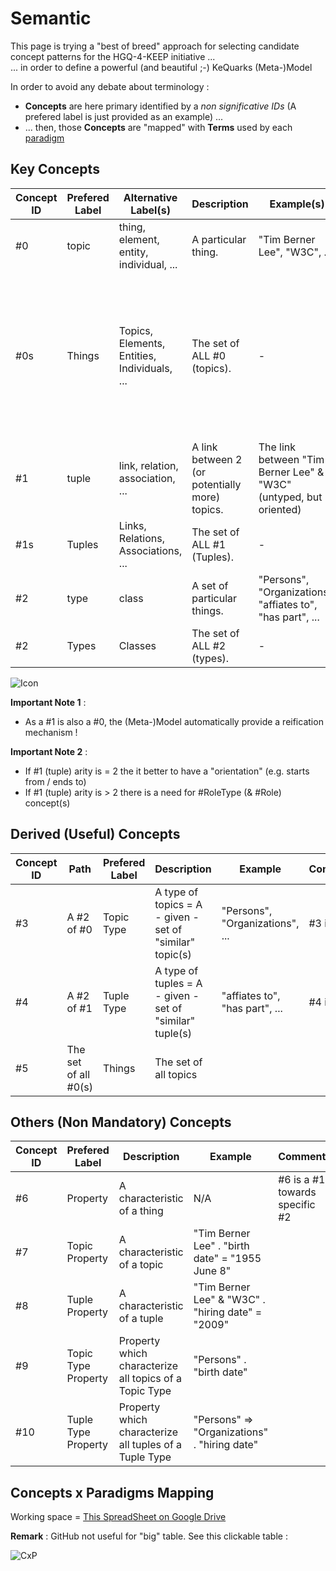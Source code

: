 Semantic
==

This page is trying a "best of breed" approach for selecting candidate concept patterns for the HGQ-4-KEEP initiative ...  
... in order to define a powerful (and beautiful ;-) KeQuarks (Meta-)Model

In order to avoid any debate about terminology : 
* __Concepts__ are here primary identified by a _non significative IDs_ (A prefered label is just provided as an example) ...
* ... then, those __Concepts__ are "mapped" with __Terms__ used by each <a href="https://github.com/iPlumb3r/KeQuarks/tree/master/2_Paradigms">paradigm</a>

Key Concepts
-
<table>
    <thead>
        <tr>
            <th>Concept ID</th>
            <th>Prefered Label</th>
            <th>Alternative Label(s)</th>
            <th>Description</th>
            <th>Example(s)</th>
            <th>Comment</th>         
        </tr>
    </thead>
    <tbody>
        <tr>
            <td>#0</td>
            <td>topic</td>
            <td>thing, element, entity, individual, ... </td>
            <td>A particular thing.</td>
            <td>"Tim Berner Lee", "W3C", ...</td>
            <td></td>
        </tr>
        <tr>
            <td>#0s</td>
            <td>Things</td>
            <td>Topics, Elements, Entities, Individuals, ... </td>
            <td>The set of ALL #0 (topics).</td>
            <td>-</td>
            <td>Usage of "Things" instead of "Topics" as prefered label, because its includes also Tuples, Types, ...</td>
        </tr>
        <tr>
            <td>#1</td>
            <td>tuple</td>
            <td>link, relation, association, ...</td>
            <td>A link between 2 (or potentially more) topics.</td>
            <td>The link between "Tim Berner Lee" & "W3C" (untyped, but oriented)</td>
            <td>A #1 is (also) a #0</td>
        </tr>
        <tr>
            <td>#1s</td>
            <td>Tuples</td>
            <td>Links, Relations, Associations, ...</td>
            <td>The set of ALL #1 (Tuples).</td>
            <td>-</td>
            <td></td>
        </tr>
        <tr>
            <td>#2</td>
            <td>type</td>
            <td>class</td>           
            <td>A set of particular things.</td>
            <td>"Persons", "Organizations", "affiates to", "has part", ...</td>
            <td>A #2 is (also) a #0</td>
        </tr>
        <tr>
            <td>#2</td>
            <td>Types</td>
            <td>Classes</td>           
            <td>The set of ALL #2 (types).</td>
            <td>-</td>
            <td></td>
        </tr>
    </tbody>
</table>

![Icon](https://github.com/iPlumb3r/KeQuarks/blob/master/images/Icon%40KeQuarks.png)

__Important Note 1__ :
* As a #1 is also a #0, the (Meta-)Model automatically provide a reification mechanism !

__Important Note 2__ :
* If #1 (tuple) arity is = 2 the it better to have a "orientation" (e.g. starts from / ends to)
* If #1 (tuple) arity is > 2 there is a need for #RoleType (& #Role) concept(s)

Derived (Useful) Concepts
-
<table>
    <thead>
        <tr>
            <th>Concept ID</th>
            <th>Path</th>
            <th>Prefered Label</th>
            <th>Description</th>
            <th>Example</th>
            <th>Comment</th>         
        </tr>
    </thead>
    <tbody>
        <tr>
            <td>#3</td>
            <td>A #2 of #0</td>
            <td>Topic Type</td>
            <td>A type of topics = A - given - set of "similar" topic(s)</td>
            <td>"Persons", "Organizations", ...</td>
            <td>#3 is a #2</td>
        </tr>
        <tr>
            <td>#4</td>
            <td>A #2 of #1</td>
            <td>Tuple Type</td>
            <td>A type of tuples = A - given - set of "similar" tuple(s)</td>
            <td>"affiates to", "has part", ...</td>
            <td>#4 is a #2</td>
        </tr>
        <tr>
            <td>#5</td>
            <td>The set of all #0(s)</td>
            <td>Things</td>
            <td>The set of all topics</td>
            <td></td>
            <td></td>
        </tr>
    </tbody>
</table>

Others (Non Mandatory) Concepts
-
<table>
    <thead>
        <tr>
            <th>Concept ID</th>
            <th>Prefered Label</th>
            <th>Description</th>
            <th>Example</th>
            <th>Comment</th>         
        </tr>
    </thead>
    <tbody>
        <tr>
            <td>#6</td>
            <td>Property</td>
            <td>A characteristic of a thing</td>
            <td>N/A</td>
            <td>#6 is a #1 towards specific #2</td>
        </tr>
        <tr>
            <td>#7</td>
            <td>Topic Property</td>
            <td>A characteristic of a topic</td>
            <td>"Tim Berner Lee" . "birth date" = "1955 June 8"</td>
            <td></td>
        </tr>
        <tr>
            <td>#8</td>
            <td>Tuple Property</td>
            <td>A characteristic of a tuple</td>
            <td>"Tim Berner Lee" & "W3C" . "hiring date" = "2009"</td>
            <td></td>
        </tr>
        <tr>
            <td>#9</td>
            <td>Topic Type Property</td>
            <td>Property which characterize all topics of a Topic Type</td>
            <td>"Persons" . "birth date"</td>
            <td></td>
        </tr>
        <tr>
            <td>#10</td>
            <td>Tuple Type Property</td>
            <td>Property which characterize all tuples of a Tuple Type</td>
            <td>"Persons" => "Organizations" . "hiring date"</td>
            <td></td>
        </tr>
    </tbody>
</table>

Concepts x Paradigms Mapping 
-
Working space = <a href="https://docs.google.com/spreadsheets/d/1LW_tBNss0VV0i_mfG56zXhdwFJKpwTKhpGyieA7ZxJo/">This SpreadSheet on Google Drive</a>

__Remark__ : GitHub not useful for "big" table. See this clickable table :

![CxP](https://github.com/iPlumb3r/KnowledgeEngineeringParticles/blob/master/images/Concepts_x_Paradigms_2020-03-09.png)
